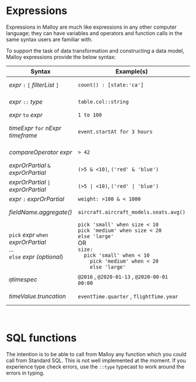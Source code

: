 # Expressions

Expressions in Malloy are much like expressions in any other computer
language; they can have variables and operators and function calls in
the same syntax users are familiar with.

To support the task of data transformation and constructing a data model,
Malloy expressions provide the below syntax:

| Syntax | Example(s) | Section |
| ---- | ---------| ----- |
 _expr_ `:` `[` _filterList_ `]` | `count() : [state:'ca']` | [Filtered](filters.md) Sub Expression
 _expr_ `::` _type_  | `table.col::string` | Safe Type Cast
 _expr_ `to` _expr_ | `1 to 100` | Range
 _timeExpr_ `for` _nExpr_ _timeframe_ | `event.startAt for 3 hours` | [Duration Time Ranges](time-ranges.md)
 _compareOperator_ _expr_ | `> 42` | Partial Comparison
 _exprOrPartial_  `&` _exprOrPartial_ | `(>5 & <10)`, `('red' & 'blue')`  | Alternation
 _exprOrPartial_  `\|` _exprOrPartial_ | `(>5 \| <10)`, `('red' \| 'blue')`  | Alternation
_expr_ `:` _exprOrPartial_ | `weight: >100 & < 1000` | [Apply](apply.md)
_fieldName.aggregate()_ | `aircraft.aircraft_models.seats.avg()` | Asymmetric Aggregation
`pick` _expr_ `when` _exprOrPartial_ <br>...<br>`else` _expr_ _(optional_) | `pick 'small' when size < 10` <br/> `pick 'medium' when size < 20` <br/> `else 'large'` <br/> OR <br>`size:` <br> `  pick 'small' when < 10`<br>`    pick 'medium' when < 20`<br>`    else 'large'` | [Pick Expressions](pick-expressions.md)
`@`_timespec_ | `@2016`  , `@2020-01-13` , `@2020-00-01 00:00` | [Date Literals](time-ranges.md#literals)
_timeValue_._truncation_ | `eventTime.quarter` , `flightTime.year` | [Time Truncation](time-ranges.md#truncation)


<br>

# SQL functions

The intention is to be able to call from Malloy any function which
you could call from Standard SQL. This is not well implemented at
the moment. If you experience type check errors, use the `::type`
typecast to work around the errors in typing.
